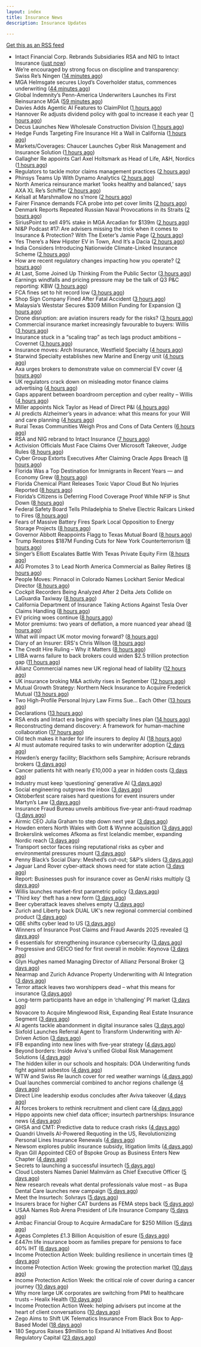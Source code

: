 ```yaml
---
layout: index
title: Insurance News
description: Insurance Updates

---
```


[Get this as an RSS feed](/insurance.rss)

<!-- news_marker starts -->
- Intact Financial Corp. Rebrands Subsidiaries RSA and NIG to Intact Insurance ([just now](https://www.insurancejournal.com/news/international/2025/10/06/842763.htm))
- We’re encouraged by strong focus on discipline and transparency: Swiss Re’s Ningen ([14 minutes ago](https://www.reinsurancene.ws/were-encouraged-by-strong-focus-on-discipline-and-transparency-swiss-res-ningen/))
- MGA Helmsgate secures Lloyd’s Coverholder status, commences underwriting ([44 minutes ago](https://www.reinsurancene.ws/mga-helmsgate-secures-lloyds-coverholder-status-commences-underwriting/))
- Global Indemnity’s Penn-America Underwriters Launches its First Reinsurance MGA ([59 minutes ago](https://www.insurancejournal.com/news/international/2025/10/06/842756.htm))
- Davies Adds Agentic AI Features to ClaimPilot ([1 hours ago](https://insurance-edge.net/2025/10/06/davies-adds-agentic-ai-features-to-claimpilot/))
- Hannover Re adjusts dividend policy with goal to increase it each year ([1 hours ago](https://www.reinsurancene.ws/hannover-re-adjusts-dividend-policy-with-goal-to-increase-it-each-year/))
- Decus Launches New Wholesale Construction Division ([1 hours ago](https://insurance-edge.net/2025/10/06/decus-launches-new-wholesale-construction-division/))
- Hedge Funds Targeting Fire Insurance Hit a Wall in California ([1 hours ago](https://www.insurancejournal.com/news/national/2025/10/06/842750.htm))
- Markets/Coverages: Chaucer Launches Cyber Risk Management and Insurance Solution ([1 hours ago](https://www.insurancejournal.com/news/international/2025/10/06/842728.htm))
- Gallagher Re appoints Carl Axel Holtsmark as Head of Life, A&H, Nordics ([1 hours ago](https://www.reinsurancene.ws/gallagher-re-appoints-carl-axel-holtsmark-as-head-of-life-ah-nordics/))
- Regulators to tackle motor claims management practices ([2 hours ago](https://www.postonline.co.uk/news/7959177/regulators-to-tackle-motor-claims-management-practices))
- Phinsys Teams Up With Dynamo Analytics ([2 hours ago](https://insurance-edge.net/2025/10/06/phinsys-teams-up-with-dynamo-analytics/))
- North America reinsurance market ‘looks healthy and balanced,’ says AXA XL Re’s Schiffer ([2 hours ago](https://www.reinsurancene.ws/north-america-reinsurance-market-looks-healthy-and-balanced-says-axa-xl-res-schiffer/))
- Kelsall at Marshmallow no s’more ([2 hours ago](https://www.postonline.co.uk/news/7959173/kelsall-at-marshmallow-no-s%E2%80%99more))
- Fairer Finance demands FCA probe into pet cover limits ([2 hours ago](https://www.postonline.co.uk/news/7959176/fairer-finance-demands-fca-probe-into-pet-cover-limits))
- Denmark Reports Repeated Russian Naval Provocations in its Straits ([2 hours ago](https://www.insurancejournal.com/news/international/2025/10/06/842697.htm))
- SiriusPoint to sell 49% stake in MGA Arcadian for $139m ([2 hours ago](https://www.reinsurancene.ws/siriuspoint-to-sell-49-stake-in-mga-arcadian-for-139m/))
- NI&P Podcast #17: Are advisers missing the trick when it comes to Insurance & Protection? With The Exeter’s Jamie Page ([2 hours ago](https://ifamagazine.com/nip-podcast-17-are-advisers-missing-the-trick-when-it-comes-to-insurance-protection-with-the-exeters-jamie-page/))
- Yes There’s a New Hipster EV in Town, And It’s a Dacia ([2 hours ago](https://insurance-edge.net/2025/10/06/yes-theres-a-new-hipster-ev-in-town-and-its-a-dacia/))
- India Considers Introducing Nationwide Climate-Linked Insurance Scheme ([2 hours ago](https://www.insurancejournal.com/news/international/2025/10/06/842685.htm))
- How are recent regulatory changes impacting how you operate? ([2 hours ago](https://www.insurancebusinessmag.com/uk/tv/how-are-recent-regulatory-changes-impacting-how-you-operate-552024.aspx))
- At Last, Some Joined Up Thinking From the Public Sector ([3 hours ago](https://insurance-edge.net/2025/10/06/at-last-some-joined-up-thinking-from-the-public-sector/))
- Earnings windfalls and pricing pressure may be the talk of Q3 P&C reporting: KBW ([3 hours ago](https://www.reinsurancene.ws/earnings-windfalls-and-pricing-pressure-may-be-the-talk-of-q3-pc-reporting-kbw/))
- FCA fines set to hit record low ([3 hours ago](https://www.postonline.co.uk/regulation/7958086/fca-fines-set-to-hit-record-low))
- Shop Sign Company Fined After Fatal Accident ([3 hours ago](https://insurance-edge.net/2025/10/06/shop-sign-company-fined-after-fatal-accident/))
- Malaysia’s Weststar Secures $309 Million Funding for Expansion ([3 hours ago](https://www.insurancejournal.com/news/international/2025/10/06/842605.htm))
- Drone disruption: are aviation insurers ready for the risks? ([3 hours ago](https://www.insurancebusinessmag.com/uk/news/technology/drone-disruption-are-aviation-insurers-ready-for-the-risks-551921.aspx))
- Commercial insurance market increasingly favourable to buyers: Willis ([3 hours ago](https://www.reinsurancene.ws/commercial-insurance-market-increasingly-favourable-to-buyers-willis/))
- Insurance stuck in a “scaling trap” as tech lags product ambitions – Covernet ([3 hours ago](https://www.insurancebusinessmag.com/uk/news/technology/insurance-stuck-in-a-scaling-trap-as-tech-lags-product-ambitions--covernet-552012.aspx))
- Insurance moves: Arch Insurance, Westfield Specialty ([4 hours ago](https://www.insurancebusinessmag.com/uk/news/breaking-news/insurance-moves-arch-insurance-westfield-specialty-552010.aspx))
- Starwind Specialty establishes new Marine and Energy unit ([4 hours ago](https://www.reinsurancene.ws/starwind-specialty-establishes-new-marine-and-energy-unit/))
- Axa urges brokers to demonstrate value on commercial EV cover ([4 hours ago](https://www.postonline.co.uk/commercial/7958880/axa-urges-brokers-to-demonstrate-value-on-commercial-ev-cover))
- UK regulators crack down on misleading motor finance claims advertising ([4 hours ago](https://www.insurancebusinessmag.com/uk/news/claims/uk-regulators-crack-down-on-misleading-motor-finance-claims-advertising-552009.aspx))
- Gaps apparent between boardroom perception and cyber reality – Willis ([4 hours ago](https://www.insurancebusinessmag.com/uk/news/cyber/gaps-apparent-between-boardroom-perception-and-cyber-reality--willis-552001.aspx))
- Miller appoints Nick Taylor as Head of Direct P&I ([4 hours ago](https://www.reinsurancene.ws/miller-appoints-nick-taylor-as-head-of-direct-pi/))
- AI predicts Alzheimer’s years in advance: what this means for your Will and care planning ([4 hours ago](https://ifamagazine.com/ai-predicts-alzheimers-years-in-advance-what-this-means-for-your-will-and-care-planning/))
- Rural Texas Communities Weigh Pros and Cons of Data Centers ([6 hours ago](https://www.insurancejournal.com/news/southcentral/2025/10/06/842275.htm))
- RSA and NIG rebrand to Intact Insurance ([7 hours ago](https://www.insurancebusinessmag.com/uk/news/breaking-news/rsa-and-nig-rebrand-to-intact-insurance-551954.aspx))
- Activision Officials Must Face Claims Over Microsoft Takeover, Judge Rules ([8 hours ago](https://www.insurancejournal.com/news/national/2025/10/06/842555.htm))
- Cyber Group Extorts Executives After Claiming Oracle Apps Breach ([8 hours ago](https://www.insurancejournal.com/news/national/2025/10/06/842584.htm))
- Florida Was a Top Destination for Immigrants in Recent Years — and Economy Grew ([8 hours ago](https://www.insurancejournal.com/news/southeast/2025/10/06/842515.htm))
- Florida Chemical Plant Releases Toxic Vapor Cloud But No Injuries Reported ([8 hours ago](https://www.insurancejournal.com/news/southeast/2025/10/06/842571.htm))
- Florida’s Citizens is Deferring Flood Coverage Proof While NFIP is Shut Down ([8 hours ago](https://www.insurancejournal.com/news/southeast/2025/10/06/842576.htm))
- Federal Safety Board Tells Philadelphia to Shelve Electric Railcars Linked to Fires ([8 hours ago](https://www.insurancejournal.com/news/east/2025/10/06/842392.htm))
- Fears of Massive Battery Fires Spark Local Opposition to Energy Storage Projects ([8 hours ago](https://www.insurancejournal.com/news/national/2025/10/06/842596.htm))
- Governor Abbott Reappoints Flagg to Texas Mutual Board ([8 hours ago](https://www.insurancejournal.com/news/southcentral/2025/10/06/842405.htm))
- Trump Restores $187M Funding Cuts for New York Counterterrorism ([8 hours ago](https://www.insurancejournal.com/news/east/2025/10/06/842590.htm))
- Singer’s Elliott Escalates Battle With Texas Private Equity Firm ([8 hours ago](https://www.insurancejournal.com/news/southcentral/2025/10/06/842408.htm))
- AIG Promotes 3 to Lead North America Commercial as Bailey Retires ([8 hours ago](https://www.insurancejournal.com/news/national/2025/10/06/842552.htm))
- People Moves: Pinnacol in Colorado Names Lockhart Senior Medical Director ([8 hours ago](https://www.insurancejournal.com/news/west/2025/10/06/841312.htm))
- Cockpit Recorders Being Analyzed After 2 Delta Jets Collide on LaGuardia Taxiway ([8 hours ago](https://www.insurancejournal.com/news/east/2025/10/06/842593.htm))
- California Department of Insurance Taking Actions Against Tesla Over Claims Handling ([8 hours ago](https://www.insurancejournal.com/news/west/2025/10/06/842549.htm))
- EV pricing woes continue ([8 hours ago](https://www.postonline.co.uk/regulation/7958938/ev-pricing-woes-continue))
- Motor premiums: two years of deflation, a more nuanced year ahead ([8 hours ago](https://www.postonline.co.uk/personal/7959031/motor-premiums-two-years-of-deflation-a-more-nuanced-year-ahead))
- What will impact UK motor moving forward? ([8 hours ago](https://www.postonline.co.uk/personal/7959030/what-will-impact-uk-motor-moving-forward))
- Diary of an Insurer: ERS's Chris Wilson ([8 hours ago](https://www.postonline.co.uk/personal/7958859/diary-of-an-insurer-erss-chris-wilson))
- The Credit Hire Ruling – Why it Matters ([8 hours ago](https://www.postonline.co.uk/regulation/7958318/the-credit-hire-ruling-%E2%80%93-why-it-matters))
- LIIBA warns failure to back brokers could widen $2.5 trillion protection gap ([11 hours ago](https://www.insurancebusinessmag.com/uk/news/technology/liiba-warns-failure-to-back-brokers-could-widen-2-5-trillion-protection-gap-551957.aspx))
- Allianz Commercial names new UK regional head of liability ([12 hours ago](https://www.insurancebusinessmag.com/uk/news/breaking-news/allianz-commercial-names-new-uk-regional-head-of-liability-551955.aspx))
- UK insurance broking M&A activity rises in September ([12 hours ago](https://www.insurancebusinessmag.com/uk/news/mergers-acquisitions/uk-insurance-broking-manda-activity-rises-in-september-551953.aspx))
- Mutual Growth Strategy: Northern Neck Insurance to Acquire Frederick Mutual ([13 hours ago](https://www.insurancejournal.com/magazines/mag-features/2025/10/06/842449.htm))
- Two High-Profile Personal Injury Law Firms Sue… Each Other ([13 hours ago](https://www.insurancejournal.com/magazines/mag-features/2025/10/06/842448.htm))
- Declarations ([13 hours ago](https://www.insurancejournal.com/magazines/mag-declarations/2025/10/06/842447.htm))
- RSA ends and Intact era begins with specialty lines plan ([14 hours ago](https://www.postonline.co.uk/commercial/7959168/rsa-ends-and-intact-era-begins-with-specialty-lines-plan))
- Reconstructing demand discovery: A framework for human-machine collaboration ([17 hours ago](https://www.dig-in.com/opinion/reconstructing-demand-discovery))
- Old tech makes it harder for life insurers to deploy AI ([18 hours ago](https://www.dig-in.com/news/old-tech-makes-it-harder-for-life-insurers-to-deploy-ai))
- AI must automate required tasks to win underwriter adoption ([2 days ago](https://www.postonline.co.uk/technology/7959172/ai-must-automate-required-tasks-to-win-underwriter-adoption))
- Howden’s energy facility; Blackthorn sells Samphire; Acrisure rebrands brokers ([3 days ago](https://www.postonline.co.uk/news/7959167/howden%E2%80%99s-energy-facility-blackthorn-sells-samphire-acrisure-rebrands-brokers))
- Cancer patients hit with nearly £10,000 a year in hidden costs ([3 days ago](https://ifamagazine.com/cancer-patients-hit-with-nearly-10000-a-year-in-hidden-costs/))
- Industry must keep ‘questioning’ generative AI ([3 days ago](https://www.postonline.co.uk/news/7959165/industry-must-keep-%E2%80%98questioning%E2%80%99-generative-ai))
- Social engineering outgrows the inbox ([3 days ago](https://www.insurancebusinessmag.com/uk/news/cyber/social-engineering-outgrows-the-inbox-551287.aspx))
- Oktoberfest scare raises hard questions for event insurers under Martyn’s Law ([3 days ago](https://www.insurancebusinessmag.com/uk/news/breaking-news/oktoberfest-scare-raises-hard-questions-for-event-insurers-under-martyns-law-551876.aspx))
- Insurance Fraud Bureau unveils ambitious five-year anti-fraud roadmap ([3 days ago](https://www.insurancebusinessmag.com/uk/news/breaking-news/insurance-fraud-bureau-unveils-ambitious-fiveyear-antifraud-roadmap-551868.aspx))
- Airmic CEO Julia Graham to step down next year ([3 days ago](https://www.postonline.co.uk/risk-management/7959169/airmic-ceo-julia-graham-to-step-down-next-year))
- Howden enters North Wales with Gott & Wynne acquisition ([3 days ago](https://www.insurancebusinessmag.com/uk/news/mergers-acquisitions/howden-enters-north-wales-with-gott-and-wynne-acquisition-551866.aspx))
- Brokerslink welcomes Afkoma as first Icelandic member, expanding Nordic reach ([3 days ago](https://www.insurancebusinessmag.com/uk/news/breaking-news/brokerslink-welcomes-afkoma-as-first-icelandic-member-expanding-nordic-reach-551859.aspx))
- Transport sector faces rising reputational risks as cyber and environmental pressures mount ([3 days ago](https://www.insurancebusinessmag.com/uk/news/breaking-news/transport-sector-faces-rising-reputational-risks-as-cyber-and-environmental-pressures-mount-551842.aspx))
- Penny Black’s Social Diary: Meshed’s cut-out; S&P’s sliders ([3 days ago](https://www.postonline.co.uk/people/7958967/penny-black%E2%80%99s-social-diary-meshed%E2%80%99s-cut-out-sp%E2%80%99s-sliders))
- Jaguar Land Rover cyber-attack shows need for state action ([3 days ago](https://www.postonline.co.uk/commercial/7959136/jaguar-land-rover-cyber-attack-shows-need-for-state-action))
- Report: Businesses push for insurance cover as GenAI risks multiply ([3 days ago](https://www.insurancebusinessmag.com/uk/news/technology/report-businesses-push-for-insurance-cover-as-genai-risks-multiply-551820.aspx))
- Willis launches market-first parametric policy ([3 days ago](https://www.insurancebusinessmag.com/uk/news/catastrophe/willis-launches-marketfirst-parametric-policy-551819.aspx))
- 'Third key' theft has a new form ([3 days ago](https://www.insurancebusinessmag.com/uk/news/auto-motor/third-key-theft-has-a-new-form-551818.aspx))
- Beer cyberattack leaves shelves empty ([3 days ago](https://www.insurancebusinessmag.com/uk/news/cyber/beer-cyberattack-leaves-shelves-empty-551817.aspx))
- Zurich and Liberty back DUAL UK's new regional commercial combined product ([3 days ago](https://www.insurancebusinessmag.com/uk/news/breaking-news/zurich-and-liberty-back-dual-uks-new-regional-commercial-combined-product-551812.aspx))
- QBE shifts cyber lead to US ([3 days ago](https://www.insurancebusinessmag.com/uk/news/cyber/qbe-shifts-cyber-lead-to-us-551807.aspx))
- Winners of Insurance Post Claims and Fraud Awards 2025 revealed ([3 days ago](https://www.postonline.co.uk/claims/7959102/winners-of-insurance-post-claims-and-fraud-awards-2025-revealed))
- 6 essentials for strengthening insurance cybersecurity ([3 days ago](https://www.dig-in.com/opinion/6-essentials-for-strengthening-insurance-cybersecurity))
- Progressive and GEICO tied for first overall in mobile: Keynova ([3 days ago](https://www.dig-in.com/news/progressive-geico-tied-for-first-overall-in-mobile-keynova))
- Glyn Hughes named Managing Director of Allianz Personal Broker ([3 days ago](https://www.insurtechinsights.com/glyn-hughes-named-managing-director-of-allianz-personal-broker/))
- Nearmap and Zurich Advance Property Underwriting with AI Integration ([3 days ago](https://www.insurtechinsights.com/nearmap-and-zurich-advance-property-underwriting-with-ai-integration/))
- Terror attack leaves two worshippers dead – what this means for insurance ([3 days ago](https://www.insurancebusinessmag.com/uk/news/breaking-news/terror-attack-leaves-two-worshippers-dead--what-this-means-for-insurance-551771.aspx))
- Long-term participants have an edge in ‘challenging’ PI market ([3 days ago](https://www.postonline.co.uk/commercial/7959162/long-term-participants-have-an-edge-in-%E2%80%98challenging%E2%80%99-pi-market))
- Novacore to Acquire Minglewood Risk, Expanding Real Estate Insurance Segment ([3 days ago](https://www.insurtechinsights.com/novacore-to-acquire-minglewood-risk-expanding-real-estate-insurance-segment/))
- AI agents tackle abandonment in digital insurance sales ([3 days ago](https://www.postonline.co.uk/technology/7959134/ai-agents-tackle-abandonment-in-digital-insurance-sales))
- Sixfold Launches Referral Agent to Transform Underwriting with AI-Driven Action ([3 days ago](https://www.insurtechinsights.com/sixfold-launches-referral-agent-to-transform-underwriting-with-ai-driven-action/))
- IFB expanding into new lines with five-year strategy ([4 days ago](https://www.postonline.co.uk/news/7959109/ifb-to-delve-into-new-lines-with-new-five-year-strategy))
- Beyond borders: Inside Aviva's unified Global Risk Management Solutions ([4 days ago](https://www.insurancebusinessmag.com/uk/news/breaking-news/beyond-borders-inside-avivas-unified-global-risk-management-solutions-550526.aspx))
- The hidden killer in our schools and hospitals: DOA Underwriting funds fight against asbestos ([4 days ago](https://www.insurancebusinessmag.com/uk/news/non-profits/the-hidden-killer-in-our-schools-and-hospitals-doa-underwriting-funds-fight-against-asbestos-551730.aspx))
- WTW and Swiss Re launch cover for red weather warnings ([4 days ago](https://www.postonline.co.uk/commercial/7959161/wtw-and-swiss-re-launch-cover-for-red-weather-warnings))
- Dual launches commercial combined to anchor regions challenge ([4 days ago](https://www.postonline.co.uk/commercial/7959111/dual-launches-commercial-combined-to-anchor-regions-challenge))
- Direct Line leadership exodus concludes after Aviva takeover ([4 days ago](https://www.postonline.co.uk/news/7959157/direct-line-leadership-exodus-concludes-after-aviva-takeover))
- AI forces brokers to rethink recruitment and client care ([4 days ago](https://www.postonline.co.uk/broker/7959153/ai-forces-brokers-to-rethink-recruitment-and-client-care))
- Hippo appoints new chief data officer; insurtech partnerships: Insurance news ([4 days ago](https://www.dig-in.com/news/hippo-appoints-new-chief-data-officer-insurance-news))
- GHSA and CMT: Predictive data to reduce crash risks ([4 days ago](https://www.dig-in.com/news/ghsa-and-cmt-predictive-data-to-reduce-crash-risks))
- Quandri Unveils AI-Powered Requoting in the US, Revolutionizing Personal Lines Insurance Renewals ([4 days ago](https://www.insurtechinsights.com/quandri-unveils-ai-powered-requoting-in-the-us-revolutionizing-personal-lines-insurance-renewals/))
- Newsom explores public insurance subsidy, litigation limits ([4 days ago](https://www.dig-in.com/news/newsom-explores-public-insurance-subsidy-litigation-limits))
- Ryan Gill Appointed CEO of Bspoke Group as Business Enters New Chapter ([4 days ago](https://www.insurtechinsights.com/ryan-gill-appointed-ceo-of-bspoke-group-as-business-enters-new-chapter/))
- Secrets to launching a successful insurtech ([5 days ago](https://www.dig-in.com/podcast/secrets-to-launching-a-successful-insurtech))
- Cloud Lobsters Names Daniel Malmvärn as Chief Executive Officer ([5 days ago](https://www.insurtechinsights.com/cloud-lobsters-names-daniel-malmvarn-as-chief-executive-officer/))
- New research reveals what dental professionals value most – as Bupa Dental Care launches new campaign ([5 days ago](https://ifamagazine.com/new-research-reveals-what-dental-professionals-value-most-as-bupa-dental-care-launches-new-campaign/))
- Meet the Insurtech: Solvrays ([5 days ago](https://www.dig-in.com/news/meet-the-insurtech-solvrays))
- Insurers brace for higher CAT burdens as FEMA steps back ([5 days ago](https://www.dig-in.com/opinion/insurers-brace-for-higher-cat-burdens-as-fema-steps-back))
- USAA Names Rob Arena President of Life Insurance Company ([5 days ago](https://www.insurtechinsights.com/usaa-names-rob-arena-president-of-life-insurance-company/))
- Ambac Financial Group to Acquire ArmadaCare for $250 Million ([5 days ago](https://www.insurtechinsights.com/ambac-financial-group-to-acquire-armadacare-for-250-million/))
- Ageas Completes £1.3 Billion Acquisition of esure ([5 days ago](https://www.insurtechinsights.com/ageas-completes-1-3-billion-acquisition-of-esure/))
- £447m life insurance boom as families prepare for pensions to face 40% IHT ([6 days ago](https://ifamagazine.com/447m-life-insurance-boom-as-families-prepare-for-pensions-to-face-40-iht/))
- Income Protection Action Week: building resilience in uncertain times ([9 days ago](https://ifamagazine.com/income-protection-action-week-building-resilience-in-uncertain-times/))
- Income Protection Action Week: growing the protection market ([10 days ago](https://ifamagazine.com/income-protection-action-week-growing-the-protection-market/))
- Income Protection Action Week: the critical role of cover during a cancer journey ([10 days ago](https://ifamagazine.com/income-protection-action-week-the-critical-role-of-cover-during-a-cancer-journey/))
- Why more large UK corporates are switching from PMI to healthcare trusts – Healix Health ([10 days ago](https://ifamagazine.com/why-more-large-uk-corporates-are-switching-from-pmi-to-healthcare-trusts-healix-health/))
- Income Protection Action Week: helping advisers put income at the heart of client conversations ([10 days ago](https://ifamagazine.com/income-protection-action-week-helping-advisers-put-income-at-the-heart-of-client-conversations/))
- Zego Aims to Shift UK Telematics Insurance From Black Box to App-Based Model ([18 days ago](https://thefintechtimes.com/zego-aims-to-shift-uk-telematics-insurance-from-black-box-to-app-based-model/))
- 180 Seguros Raises $9million to Expand AI Initiatives And Boost Regulatory Capital ([23 days ago](https://thefintechtimes.com/180-seguros-raises-9m-to-expand-ai-initiatives-and-boost-regulatory-capital/))

<!-- news_marker ends -->